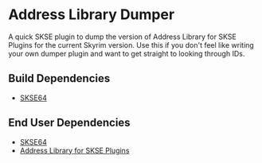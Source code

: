 # Address Library Dumper
A quick SKSE plugin to dump the version of Address Library for SKSE Plugins for the current Skyrim version.
Use this if you don't feel like writing your own dumper plugin and want to get straight to looking through IDs.

## Build Dependencies
* [SKSE64](https://skse.silverlock.org)

## End User Dependencies
* [SKSE64](https://skse.silverlock.org/)
* [Address Library for SKSE Plugins](https://www.nexusmods.com/skyrimspecialedition/mods/32444)